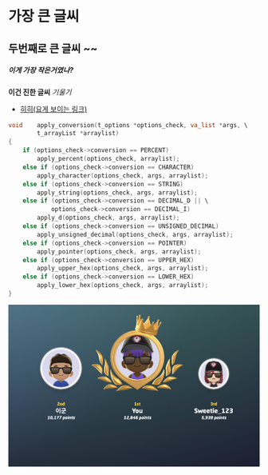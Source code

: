 # 가장 큰 글씨
## 두번째로 큰 글씨 ~~
##### 이게 가장 작은거였나?

**이건 진한 글씨**
*기울기*

- [히히(요게 보이는 링크)][printf]
```c
void	apply_conversion(t_options *options_check, va_list *args, \
		t_arrayList *arraylist)
{
	if (options_check->conversion == PERCENT)
		apply_percent(options_check, arraylist);
	else if (options_check->conversion == CHARACTER)
		apply_character(options_check, args, arraylist);
	else if (options_check->conversion == STRING)
		apply_string(options_check, args, arraylist);
	else if (options_check->conversion == DECIMAL_D || \
			options_check->conversion == DECIMAL_I)
		apply_d(options_check, args, arraylist);
	else if (options_check->conversion == UNSIGNED_DECIMAL)
		apply_unsigned_decimal(options_check, args, arraylist);
	else if (options_check->conversion == POINTER)
		apply_pointer(options_check, args, arraylist);
	else if (options_check->conversion == UPPER_HEX)
		apply_upper_hex(options_check, args, arraylist);
	else if (options_check->conversion == LOWER_HEX)
		apply_lower_hex(options_check, args, arraylist);
}
```

<img src = "./image/fu.png">

[printf]: https://github.com/bluedog129/42_seoul/tree/master/ft_printf